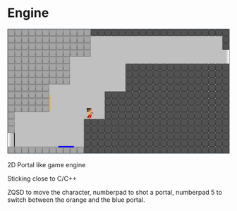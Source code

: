 # Engine

![](https://github.com/Synless/Engine/blob/master/Synless%20Engine/Synless%20Engine/portal.png)


2D Portal like game engine

Sticking close to C/C++

ZQSD to move the character, numberpad to shot a portal, numberpad 5 to switch between the orange and the blue portal.
